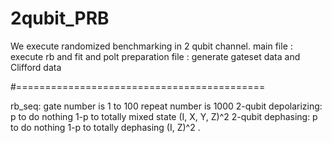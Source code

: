 # 2qubit_PRB
We execute randomized benchmarking in 2 qubit channel.
main file :
execute rb and fit and polt
preparation file :
generate gateset data and Clifford data

#===========================================

rb_seq:
gate number is 1 to 100
repeat number is 1000
2-qubit depolarizing: 
p to do nothing
1-p to totally mixed state (I, X, Y, Z)^2
2-qubit dephasing:
p to do nothing
1-p to totally dephasing (I, Z)^2
.